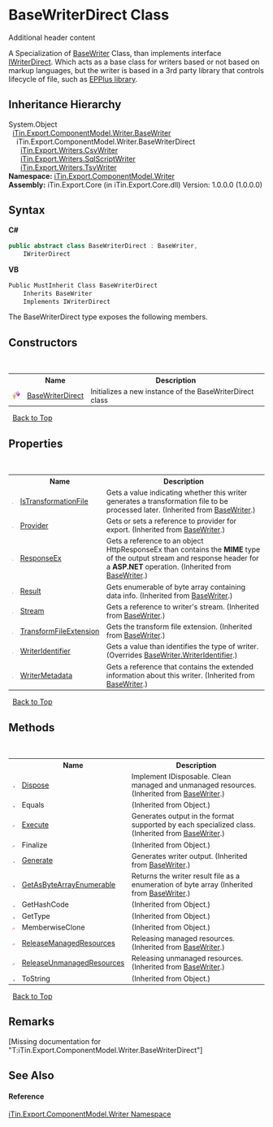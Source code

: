 # BaseWriterDirect Class
Additional header content 

A Specialization of <a href="T_iTin_Export_ComponentModel_Writer_BaseWriter">BaseWriter</a> Class, than implements interface <a href="T_iTin_Export_ComponentModel_Writer_IWriterDirect">IWriterDirect</a>. Which acts as a base class for writers based or not based on markup languages​​, but the writer is based in a 3rd party library that controls lifecycle of file, such as <a href="http://epplus.codeplex.com/">EPPlus library</a>.


## Inheritance Hierarchy
System.Object<br />&nbsp;&nbsp;<a href="T_iTin_Export_ComponentModel_Writer_BaseWriter">iTin.Export.ComponentModel.Writer.BaseWriter</a><br />&nbsp;&nbsp;&nbsp;&nbsp;iTin.Export.ComponentModel.Writer.BaseWriterDirect<br />&nbsp;&nbsp;&nbsp;&nbsp;&nbsp;&nbsp;<a href="T_iTin_Export_Writers_CsvWriter">iTin.Export.Writers.CsvWriter</a><br />&nbsp;&nbsp;&nbsp;&nbsp;&nbsp;&nbsp;<a href="T_iTin_Export_Writers_SqlScriptWriter">iTin.Export.Writers.SqlScriptWriter</a><br />&nbsp;&nbsp;&nbsp;&nbsp;&nbsp;&nbsp;<a href="T_iTin_Export_Writers_TsvWriter">iTin.Export.Writers.TsvWriter</a><br />
**Namespace:**&nbsp;<a href="N_iTin_Export_ComponentModel_Writer">iTin.Export.ComponentModel.Writer</a><br />**Assembly:**&nbsp;iTin.Export.Core (in iTin.Export.Core.dll) Version: 1.0.0.0 (1.0.0.0)

## Syntax

**C#**<br />
``` C#
public abstract class BaseWriterDirect : BaseWriter, 
	IWriterDirect
```

**VB**<br />
``` VB
Public MustInherit Class BaseWriterDirect
	Inherits BaseWriter
	Implements IWriterDirect
```

The BaseWriterDirect type exposes the following members.


## Constructors
&nbsp;<table><tr><th></th><th>Name</th><th>Description</th></tr><tr><td>![Protected method](media/protmethod.gif "Protected method")</td><td><a href="M_iTin_Export_ComponentModel_Writer_BaseWriterDirect__ctor">BaseWriterDirect</a></td><td>
Initializes a new instance of the BaseWriterDirect class</td></tr></table>&nbsp;
<a href="#basewriterdirect-class">Back to Top</a>

## Properties
&nbsp;<table><tr><th></th><th>Name</th><th>Description</th></tr><tr><td>![Public property](media/pubproperty.gif "Public property")</td><td><a href="P_iTin_Export_ComponentModel_Writer_BaseWriter_IsTransformationFile">IsTransformationFile</a></td><td>
Gets a value indicating whether this writer generates a transformation file to be processed later.
 (Inherited from <a href="T_iTin_Export_ComponentModel_Writer_BaseWriter">BaseWriter</a>.)</td></tr><tr><td>![Public property](media/pubproperty.gif "Public property")</td><td><a href="P_iTin_Export_ComponentModel_Writer_BaseWriter_Provider">Provider</a></td><td>
Gets or sets a reference to provider for export.
 (Inherited from <a href="T_iTin_Export_ComponentModel_Writer_BaseWriter">BaseWriter</a>.)</td></tr><tr><td>![Public property](media/pubproperty.gif "Public property")</td><td><a href="P_iTin_Export_ComponentModel_Writer_BaseWriter_ResponseEx">ResponseEx</a></td><td>
Gets a reference to an object HttpResponseEx than contains the <strong>MIME</strong> type of the output stream and response header for a <strong>ASP.NET</strong> operation.
 (Inherited from <a href="T_iTin_Export_ComponentModel_Writer_BaseWriter">BaseWriter</a>.)</td></tr><tr><td>![Protected property](media/protproperty.gif "Protected property")</td><td><a href="P_iTin_Export_ComponentModel_Writer_BaseWriter_Result">Result</a></td><td>
Gets enumerable of byte array containing data info.
 (Inherited from <a href="T_iTin_Export_ComponentModel_Writer_BaseWriter">BaseWriter</a>.)</td></tr><tr><td>![Public property](media/pubproperty.gif "Public property")</td><td><a href="P_iTin_Export_ComponentModel_Writer_BaseWriter_Stream">Stream</a></td><td>
Gets a reference to writer's stream.
 (Inherited from <a href="T_iTin_Export_ComponentModel_Writer_BaseWriter">BaseWriter</a>.)</td></tr><tr><td>![Public property](media/pubproperty.gif "Public property")</td><td><a href="P_iTin_Export_ComponentModel_Writer_BaseWriter_TransformFileExtension">TransformFileExtension</a></td><td>
Gets the transform file extension.
 (Inherited from <a href="T_iTin_Export_ComponentModel_Writer_BaseWriter">BaseWriter</a>.)</td></tr><tr><td>![Public property](media/pubproperty.gif "Public property")</td><td><a href="P_iTin_Export_ComponentModel_Writer_BaseWriterDirect_WriterIdentifier">WriterIdentifier</a></td><td>
Gets a value than identifies the type of writer.
 (Overrides <a href="P_iTin_Export_ComponentModel_Writer_BaseWriter_WriterIdentifier">BaseWriter.WriterIdentifier</a>.)</td></tr><tr><td>![Public property](media/pubproperty.gif "Public property")</td><td><a href="P_iTin_Export_ComponentModel_Writer_BaseWriter_WriterMetadata">WriterMetadata</a></td><td>
Gets a reference that contains the extended information about this writer.
 (Inherited from <a href="T_iTin_Export_ComponentModel_Writer_BaseWriter">BaseWriter</a>.)</td></tr></table>&nbsp;
<a href="#basewriterdirect-class">Back to Top</a>

## Methods
&nbsp;<table><tr><th></th><th>Name</th><th>Description</th></tr><tr><td>![Public method](media/pubmethod.gif "Public method")</td><td><a href="M_iTin_Export_ComponentModel_Writer_BaseWriter_Dispose">Dispose</a></td><td>
Implement IDisposable. Clean managed and unmanaged resources.
 (Inherited from <a href="T_iTin_Export_ComponentModel_Writer_BaseWriter">BaseWriter</a>.)</td></tr><tr><td>![Public method](media/pubmethod.gif "Public method")</td><td>Equals</td><td> (Inherited from Object.)</td></tr><tr><td>![Protected method](media/protmethod.gif "Protected method")</td><td><a href="M_iTin_Export_ComponentModel_Writer_BaseWriter_Execute">Execute</a></td><td>
Generates output in the format supported by each specialized class.
 (Inherited from <a href="T_iTin_Export_ComponentModel_Writer_BaseWriter">BaseWriter</a>.)</td></tr><tr><td>![Protected method](media/protmethod.gif "Protected method")</td><td>Finalize</td><td> (Inherited from Object.)</td></tr><tr><td>![Public method](media/pubmethod.gif "Public method")</td><td><a href="M_iTin_Export_ComponentModel_Writer_BaseWriter_Generate">Generate</a></td><td>
Generates writer output.
 (Inherited from <a href="T_iTin_Export_ComponentModel_Writer_BaseWriter">BaseWriter</a>.)</td></tr><tr><td>![Public method](media/pubmethod.gif "Public method")</td><td><a href="M_iTin_Export_ComponentModel_Writer_BaseWriter_GetAsByteArrayEnumerable">GetAsByteArrayEnumerable</a></td><td>
Returns the writer result file as a enumeration of byte array
 (Inherited from <a href="T_iTin_Export_ComponentModel_Writer_BaseWriter">BaseWriter</a>.)</td></tr><tr><td>![Public method](media/pubmethod.gif "Public method")</td><td>GetHashCode</td><td> (Inherited from Object.)</td></tr><tr><td>![Public method](media/pubmethod.gif "Public method")</td><td>GetType</td><td> (Inherited from Object.)</td></tr><tr><td>![Protected method](media/protmethod.gif "Protected method")</td><td>MemberwiseClone</td><td> (Inherited from Object.)</td></tr><tr><td>![Protected method](media/protmethod.gif "Protected method")</td><td><a href="M_iTin_Export_ComponentModel_Writer_BaseWriter_ReleaseManagedResources">ReleaseManagedResources</a></td><td>
Releasing managed resources.
 (Inherited from <a href="T_iTin_Export_ComponentModel_Writer_BaseWriter">BaseWriter</a>.)</td></tr><tr><td>![Protected method](media/protmethod.gif "Protected method")</td><td><a href="M_iTin_Export_ComponentModel_Writer_BaseWriter_ReleaseUnmanagedResources">ReleaseUnmanagedResources</a></td><td>
Releasing unmanaged resources.
 (Inherited from <a href="T_iTin_Export_ComponentModel_Writer_BaseWriter">BaseWriter</a>.)</td></tr><tr><td>![Public method](media/pubmethod.gif "Public method")</td><td>ToString</td><td> (Inherited from Object.)</td></tr></table>&nbsp;
<a href="#basewriterdirect-class">Back to Top</a>

## Remarks
\[Missing <remarks> documentation for "T:iTin.Export.ComponentModel.Writer.BaseWriterDirect"\]

## See Also


#### Reference
<a href="N_iTin_Export_ComponentModel_Writer">iTin.Export.ComponentModel.Writer Namespace</a><br />